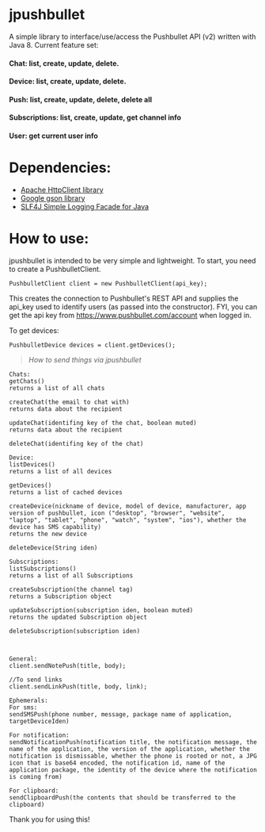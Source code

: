 jpushbullet
===========

A simple library to interface/use/access the Pushbullet API (v2) written with Java 8.
Current feature set:

#### Chat: list, create, update, delete. 
#### Device: list, create, update, delete.
#### Push: list, create, update, delete, delete all
#### Subscriptions: list, create, update, get channel info
#### User: get current user info

Dependencies:
=============
* [Apache HttpClient library](http://hc.apache.org/httpcomponents-client-ga/)
* [Google gson library](https://code.google.com/p/google-gson/)
* [SLF4J Simple Logging Facade for Java](http://www.slf4j.org/)

How to use:
===========

jpushbullet is intended to be very simple and lightweight. To start, you need to create a PushbulletClient.

```
PushbulletClient client = new PushbulletClient(api_key);
```

This creates the connection to Pushbullet's REST API and supplies the api_key used to identify users (as passed into the constructor). FYI, you can get the api key from https://www.pushbullet.com/account when logged in.

To get devices:
```
PushbulletDevice devices = client.getDevices();
```

> *How to send things via jpushbullet*

```
Chats:
getChats()
returns a list of all chats

createChat(the email to chat with)
returns data about the recipient

updateChat(identifing key of the chat, boolean muted)
returns data about the recipient

deleteChat(identifing key of the chat)

Device:
listDevices()
returns a list of all devices

getDevices()
returns a list of cached devices

createDevice(nickname of device, model of device, manufacturer, app version of pushbullet, icon ("desktop", "browser", "website", "laptop", "tablet", "phone", "watch", "system", "ios"), whether the device has SMS capability)
returns the new device 

deleteDevice(String iden)

Subscriptions:
listSubscriptions()
returns a list of all Subscriptions

createSubscription(the channel tag)
returns a Subscription object

updateSubscription(subscription iden, boolean muted)
returns the updated Subscription object

deleteSubscription(subscription iden)



General:
client.sendNotePush(title, body);

//To send links
client.sendLinkPush(title, body, link);

Ephemerals:
For sms:
sendSMSPush(phone number, message, package name of application, targetDeviceIden)

For notification:
sendNotificationPush(notification title, the notification message, the name of the application, the version of the application, whether the notification is dismissable, whether the phone is rooted or not, a JPG icon that is base64 encoded, the notification id, name of the application package, the identity of the device where the notification is coming from)

For clipboard:
sendClipboardPush(the contents that should be transferred to the clipboard)
```

Thank you for using this!
